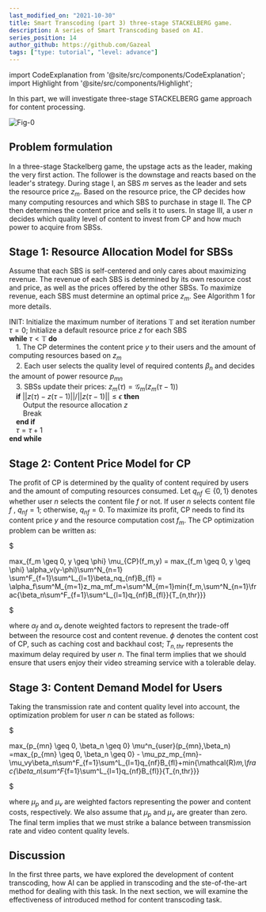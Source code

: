 ```yaml
---
last_modified_on: "2021-10-30"
title: Smart Transcoding (part 3) three-stage STACKELBERG game.
description: A series of Smart Transcoding based on AI.
series_position: 14
author_github: https://github.com/Gazeal
tags: ["type: tutorial", "level: advance"]
---
```


import CodeExplanation from '@site/src/components/CodeExplanation';
import Highlight from '@site/src/components/Highlight';

In this part, we will investigate three-stage STACKELBERG game approach for content processing.

![Fig-0](https://vision.aioz.io/f/d95290a29cda419bb702/?dl=1)

## Problem formulation

In a three-stage Stackelberg game, the upstage acts as the leader, making the very first action. The follower is the downstage and reacts based on the leader's strategy. During stage I, an SBS $m$ serves as the leader and sets the resource price $z_m$. Based on the resource price, the CP decides how many computing resources and which SBS to purchase in stage II. The CP then determines the content price and sells it to users. In stage III, a user $n$ decides which quality level of content to invest from CP and how much power to acquire from SBSs.

## Stage 1: Resource Allocation Model for SBSs
Assume that each SBS is self-centered and only cares about maximizing revenue. The revenue of each SBS is determined by its own resource cost and price, as well as the prices offered by the other SBSs. To maximize revenue, each SBS must determine an optimal price $z_m$. See Algorithm 1 for more details.

<Highlight name="Resource Allocation Iteration Algorithm" color="#0649c7">

INIT: Initialize the maximum number of iterations $\mathbb{T}$ and set iteration number  $\tau = 0$; Initialize a default resource price $z$ for each SBS<br/>
**while** $\tau < \mathbb{T}$ **do**<br/>
    &emsp;1. The CP determines the content price $y$ to their users and the amount of computing resources based on $z_m$<br/>
    &emsp;2. Each user selects the quality level of required contents $\beta_n$ and decides the amount of power resource $p_{mn}$<br/>
    &emsp;3. SBSs update their prices: $z_m(\tau) = \mathcal{G}_m(z_m(\tau -1))$<br/>
    &emsp;**if** $||z(\tau)-z(\tau-1)||/||z(\tau-1)||\leq \epsilon$ **then**<br/>
        &emsp;&emsp;Output the resource allocation $z$<br/>
        &emsp;&emsp;Break<br/>
    &emsp;**end if**<br/>
    &emsp;$\tau = \tau + 1$<br/>
**end while**

</Highlight>

## Stage 2: Content Price Model for CP
The profit of CP is determined by the quality of content required by users and the amount of computing resources consumed. Let $q_{nf} \in \{0, 1\}$ denotes whether user $n$ selects the content file $f$ or not. If user $n$ selects content file $f$ , $q_{nf} = 1$; otherwise, $q_{nf} = 0$.  To maximize its profit, CP needs to find its content price $y$ and the resource computation cost $f_m$. The CP optimization problem can be written as:

$

max_{f_m \geq 0, y \geq \phi} \mu_{CP}(f_m,y) = max_{f_m \geq 0, y \geq \phi} \alpha_v(y-\phi)\sum^N_{n=1}
\sum^F_{f=1}\sum^L_{l=1}\beta_nq_{nf}B_{fl} = \alpha_f\sum^M_{m=1}z_ma_mf_m+\sum^M_{m=1}min\{f_m,\sum^N_{n=1}\frac{\beta_n\sum^F_{f=1}\sum^L_{l=1}q_{nf}B_{fl}}{T_{n,thr}}\}

$

where $\alpha_f$ and $\alpha_v$ denote weighted factors to represent the trade-off between the resource cost and content revenue.  $\phi$ denotes the content cost of CP, such as caching cost and backhaul cost; $T_{n,thr}$ represents the maximum delay required by user $n$. The final term implies that we should ensure that users enjoy their video streaming service with a tolerable delay.

## Stage 3: Content Demand Model for Users
Taking the transmission rate and content quality level into account, the optimization problem for user $n$ can be stated as follows:

$

max_{p_{mn} \geq 0, \beta_n \geq 0} \mu^n_{user}(p_{mn},\beta_n) =max_{p_{mn} \geq 0, \beta_n \geq 0} - \mu_pz_mp_{mn}-\mu_vy\beta_n\sum^F_{f=1}\sum^L_{l=1}q_{nf}B_{fl}+min\{\mathcal{R}_m,\frac{\beta_n\sum^F_{f=1}\sum^L_{l=1}q_{nf}B_{fl}}{T_{n,thr}}\}

$

where $\mu_p$ and $\mu_v$ are weighted factors representing the power and content costs, respectively. We also assume that $\mu_p$ and $\mu_v$ are greater than zero. The final term implies that we must strike a balance between transmission rate and video content quality levels.

## Discussion
In the first three parts, we have explored the development of content transcoding, how AI can be applied in transcoding and the ste-of-the-art method for dealing with this task. In the next section, we will examine the  effectiveness of introduced method for content transcoding task.
